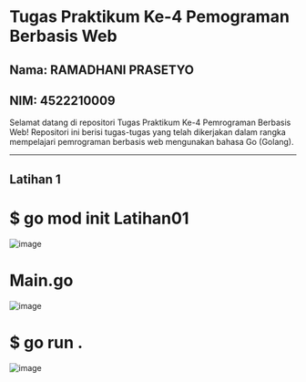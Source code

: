 # Tugas Praktikum Ke-4 Pemograman Berbasis Web

## Nama: RAMADHANI PRASETYO
## NIM: 4522210009

Selamat datang di repositori Tugas Praktikum Ke-4 Pemrograman Berbasis Web! Repositori ini berisi tugas-tugas yang telah dikerjakan dalam rangka mempelajari pemrograman berbasis web mengunakan bahasa Go (Golang).

---
## Latihan 1
# $ go mod init Latihan01
![image](https://github.com/ramadhaniprasety0/PrakPemrogramanBerbasisWeb/assets/109285562/283a2af2-7430-4483-8f93-22242c5debca)
# Main.go
![image](https://github.com/ramadhaniprasety0/PrakPemrogramanBerbasisWeb/assets/109285562/bd70c4b4-acea-463d-adfd-d36aa6b4834d)
# $ go run .
![image](https://github.com/ramadhaniprasety0/PrakPemrogramanBerbasisWeb/assets/109285562/8a80c84b-df77-47dc-ba1e-70bcc43a875f)



